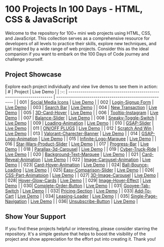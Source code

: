 # 100 Projects In 100 Days - HTML, CSS & JavaScript

Welcome to the repository for 100+ mini web projects using HTML, CSS, and JavaScript. This collection serves as a comprehensive resource for developers of all levels to practice their skills, explore new techniques, and get inspired by a wide range of web projects. Consider this as the ideal companion if you want to embark on the 100 Days of Code journey and challenge yourself.

## Project Showcase

Explore each project individually and view live demos to see them in action:
|  #  | Project                                                                | Live Demo                                                |
| :-: | ---------------------------------------------------------------------- | -------------------------------------------------------- |
| 001 | [Social Media Icons](https://github.com/ruchir-07/HTML-CSS-JS-Projects/tree/main/Social%20Media%20Icons)                               | [Live Demo](https://main--stupendous-chaja-8de6b1.netlify.app/)  |
| 002 | [Login-Signup Form](https://github.com/ruchir-07/HTML-CSS-JS-Projects/tree/main/Login-Signup)                               | [Live Demo](https://html-css-js-projects-three.vercel.app/)  |
| 003 | [Search Bar](https://github.com/ruchir-07/HTML-CSS-JS-Projects/tree/main/Search-Bar)                               | [Live Demo](https://html-css-js-projects-hdtd.vercel.app/)  |
| 004 | [New Transaction](https://github.com/ruchir-07/HTML-CSS-JS-Projects/tree/main/New-Transaction)                               | [Live Demo](https://main--moonlit-tapioca-eb1390.netlify.app/)  |
| 005 | [3D-Card-Hover](https://github.com/ruchir-07/HTML-CSS-JS-Projects/tree/main/3D-Card-Hover)                               | [Live Demo](https://musical-lokum-debb5e.netlify.app)  |
| 006 | [Tooltip-Instagram](https://github.com/ruchir-07/HTML-CSS-JS-Projects/tree/main/Tooltip-instagram)                               | [Live Demo](https://ubiquitous-froyo-feecd3.netlify.app/)  |
| 007 | [Balance-Slider](https://github.com/ruchir-07/HTML-CSS-JS-Projects/tree/main/Balance-Slider)                               | [Live Demo](https://codepen.io/Ruchir-Bajaj/pen/PogrJMK)  |
| 008 | [Sneaky-Toggle-Switch](https://github.com/ruchir-07/HTML-CSS-JS-Projects/tree/main/Sneaky-Toggle-Switch)                               | [Live Demo](https://codepen.io/Ruchir-Bajaj/pen/rNbXexJ)  |
| 009 | [Loading-Animation](https://github.com/ruchir-07/HTML-CSS-JS-Projects/tree/main/Loading-Animation)                               | [Live Demo](https://codepen.io/cantelope/pen/WNWWjWP)  |
| 010 | [GSAP-Slider](https://github.com/ruchir-07/HTML-CSS-JS-Projects/tree/main/GSAP-Slider)                               | [Live Demo](https://codepen.io/Ruchir-Bajaj/pen/WNBeRPg)  |
| 011 | [ON/OFF PLUGS](https://github.com/ruchir-07/HTML-CSS-JS-Projects/tree/main/ON-OFF-Plugs)                               | [Live Demo](https://codepen.io/Ruchir-Bajaj/pen/VwNoxWX)  |
| 012 | [Scratch And Win](https://github.com/ruchir-07/HTML-CSS-JS-Projects/tree/main/Scratch-And-Win)                               | [Live Demo](https://codepen.io/Ruchir-Bajaj/pen/eYoqrWZ)  |
| 013 | [Valorant-Charecter-Banner](https://github.com/ruchir-07/HTML-CSS-JS-Projects/tree/main/Valorent-Charecter-Banner)                               | [Live Demo](https://codepen.io/Ruchir-Bajaj/pen/OJYLJaQ)  |
| 014 | [GSAP-Logo-Animation](https://github.com/ruchir-07/HTML-CSS-JS-Projects/tree/main/GSAP-Logo-Animation)                               | [Live Demo](https://codepen.io/Ruchir-Bajaj/pen/jOoNzZK)  |
| 015 | [Infinite-Logo-Marquee](https://github.com/ruchir-07/HTML-CSS-JS-Projects/tree/main/Infinite-Logo-Marquee)                               | [Live Demo](https://codepen.io/Ruchir-Bajaj/pen/JjqPLpj)  |
| 016 | [Star-Wars-Product-Slider](https://github.com/ruchir-07/HTML-CSS-JS-Projects/tree/main/Star-Wars-Product-Slider)                               | [Live Demo](https://codepen.io/Ruchir-Bajaj/pen/GRaRJag)  |
| 017 | [Progress-Bar](https://github.com/ruchir-07/HTML-CSS-JS-Projects/tree/main/Progress-Bar)                               | [Live Demo](https://codepen.io/Ruchir-Bajaj/pen/RwmNbvO)  |
| 018 | [Parallax-3d-Carousel](https://github.com/ruchir-07/HTML-CSS-JS-Projects/tree/main/Parallax-3d-Carousel)                               | [Live Demo](https://codepen.io/Ruchir-Bajaj/pen/yLWLNro)  |
| 019 | [Cyber-Truck-Ride](https://github.com/ruchir-07/HTML-CSS-JS-Projects/tree/main/Cyber-Truck-Ride)                               | [Live Demo](https://codepen.io/Ruchir-Bajaj/pen/RwmNbOO)  |
| 020 | [Background-Text-Marquee](https://github.com/ruchir-07/HTML-CSS-JS-Projects/tree/main/Background-Text-Marquee)                               | [Live Demo](https://codepen.io/Ruchir-Bajaj/pen/KKLpMma)  |
| 021 | [Card-Reveal-Animation](https://github.com/ruchir-07/HTML-CSS-JS-Projects/tree/main/Card-Reveal-Animation)                               | [Live Demo](https://codepen.io/Ruchir-Bajaj/details/KKLpMXW)  |
| 022 | [Image-Carousel-Animation](https://github.com/ruchir-07/HTML-CSS-JS-Projects/tree/main/Image-Carousel-Animation)                               | [Live Demo](https://codepen.io/Ruchir-Bajaj/pen/RwmwPdX)  |
| 023| [Card-Hover-Animation](https://github.com/ruchir-07/HTML-CSS-JS-Projects/tree/main/Card-Hover-Animation)                               | [Live Demo](https://codepen.io/Ruchir-Bajaj/pen/OJYJwJy)  |
| 024| [Ball-Bounce-Loading](https://github.com/ruchir-07/HTML-CSS-JS-Projects/tree/main/Ball-Bounce-Loading)                               | [Live Demo](https://codepen.io/Ruchir-Bajaj/pen/OJYMXEe)  |
| 025| [Easy-Comparison-Slider](https://github.com/ruchir-07/HTML-CSS-JS-Projects/tree/main/Easy-Comparison-Slider)                               | [Live Demo](https://codepen.io/Ruchir-Bajaj/pen/GRaoQdM)  |
| 026| [CSS-Part-Animatoion](https://github.com/ruchir-07/HTML-CSS-JS-Projects/tree/main/CSS-Part-Animatoion)                               | [Live Demo](https://codepen.io/Ruchir-Bajaj/pen/eYaJVjq)  |
| 027| [3D-Image-Carousel](https://github.com/ruchir-07/HTML-CSS-JS-Projects/tree/main/3D-Image-Carousel)                               | [Live Demo](https://codepen.io/Ruchir-Bajaj/pen/MWdKQqd)  |
| 028| [Hover-Glow-Cards](https://github.com/ruchir-07/HTML-CSS-JS-Projects/tree/main/Hover-Glow-Cards)                               | [Live Demo](https://codepen.io/Ruchir-Bajaj/pen/mdYPgZy)  |
| 029| [Image-Hover-Effect](https://github.com/ruchir-07/HTML-CSS-JS-Projects/tree/main/Image-Hover-Effect  )                               | [Live Demo](https://codepen.io/Ruchir-Bajaj/pen/abrNxMa)  |
| 030| [Complete-Order-Button](https://github.com/ruchir-07/HTML-CSS-JS-Projects/tree/main/Complete-Order-Button  )                               | [Live Demo](https://codepen.io/Ruchir-Bajaj/pen/eYadRYb)  |
| 031| [Gooyee-Tab-Switch](https://github.com/ruchir-07/HTML-CSS-JS-Projects/tree/main/Gooyee-Tab-Switch  )                               | [Live Demo](https://codepen.io/Ruchir-Bajaj/pen/PovGjqm)  |
| 032| [Pricing-Section](https://github.com/ruchir-07/HTML-CSS-JS-Projects/tree/main/Pricing-Section  )                               | [Live Demo](https://codepen.io/Ruchir-Bajaj/pen/qBGqPgv)  |
| 033| [Add-To-Cart](https://github.com/ruchir-07/HTML-CSS-JS-Projects/tree/main/Add-To-Cart  )                               | [Live Demo](https://codepen.io/Ruchir-Bajaj/pen/bGywopp)  |
| 034| [Leaping-Loader](https://github.com/ruchir-07/HTML-CSS-JS-Projects/tree/main/Leaping-Lodaer  )                               | [Live Demo](https://codepen.io/Ruchir-Bajaj/pen/abrBLYj)  |
| 035| [Single-Page-Navigation](https://github.com/ruchir-07/HTML-CSS-JS-Projects/tree/main/Single-Page-Navigation  )                               | [Live Demo](https://codepen.io/Ruchir-Bajaj/pen/mdYRXmv)  |
| 036| [Unsubscribe-Button](https://github.com/ruchir-07/HTML-CSS-JS-Projects/tree/main/Unsubscribe-Button  )                               | [Live Demo](https://codepen.io/Ruchir-Bajaj/pen/QWRdOxQ)  |

## Show Your Support

If you find these projects helpful or interesting, please consider starring the repository. It's a simple gesture that helps to boost the visibility of the project and show appreciation for the effort put into creating it. Thank you!
